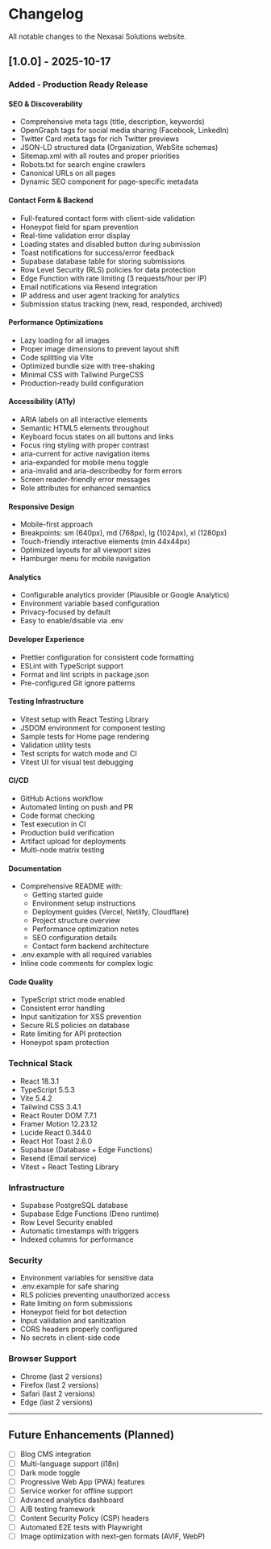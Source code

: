 # Changelog

All notable changes to the Nexasai Solutions website.

## [1.0.0] - 2025-10-17

### Added - Production Ready Release

#### SEO & Discoverability
- Comprehensive meta tags (title, description, keywords)
- OpenGraph tags for social media sharing (Facebook, LinkedIn)
- Twitter Card meta tags for rich Twitter previews
- JSON-LD structured data (Organization, WebSite schemas)
- Sitemap.xml with all routes and proper priorities
- Robots.txt for search engine crawlers
- Canonical URLs on all pages
- Dynamic SEO component for page-specific metadata

#### Contact Form & Backend
- Full-featured contact form with client-side validation
- Honeypot field for spam prevention
- Real-time validation error display
- Loading states and disabled button during submission
- Toast notifications for success/error feedback
- Supabase database table for storing submissions
- Row Level Security (RLS) policies for data protection
- Edge Function with rate limiting (3 requests/hour per IP)
- Email notifications via Resend integration
- IP address and user agent tracking for analytics
- Submission status tracking (new, read, responded, archived)

#### Performance Optimizations
- Lazy loading for all images
- Proper image dimensions to prevent layout shift
- Code splitting via Vite
- Optimized bundle size with tree-shaking
- Minimal CSS with Tailwind PurgeCSS
- Production-ready build configuration

#### Accessibility (A11y)
- ARIA labels on all interactive elements
- Semantic HTML5 elements throughout
- Keyboard focus states on all buttons and links
- Focus ring styling with proper contrast
- aria-current for active navigation items
- aria-expanded for mobile menu toggle
- aria-invalid and aria-describedby for form errors
- Screen reader-friendly error messages
- Role attributes for enhanced semantics

#### Responsive Design
- Mobile-first approach
- Breakpoints: sm (640px), md (768px), lg (1024px), xl (1280px)
- Touch-friendly interactive elements (min 44x44px)
- Optimized layouts for all viewport sizes
- Hamburger menu for mobile navigation

#### Analytics
- Configurable analytics provider (Plausible or Google Analytics)
- Environment variable based configuration
- Privacy-focused by default
- Easy to enable/disable via .env

#### Developer Experience
- Prettier configuration for consistent code formatting
- ESLint with TypeScript support
- Format and lint scripts in package.json
- Pre-configured Git ignore patterns

#### Testing Infrastructure
- Vitest setup with React Testing Library
- JSDOM environment for component testing
- Sample tests for Home page rendering
- Validation utility tests
- Test scripts for watch mode and CI
- Vitest UI for visual test debugging

#### CI/CD
- GitHub Actions workflow
- Automated linting on push and PR
- Code format checking
- Test execution in CI
- Production build verification
- Artifact upload for deployments
- Multi-node matrix testing

#### Documentation
- Comprehensive README with:
  - Getting started guide
  - Environment setup instructions
  - Deployment guides (Vercel, Netlify, Cloudflare)
  - Project structure overview
  - Performance optimization notes
  - SEO configuration details
  - Contact form backend architecture
- .env.example with all required variables
- Inline code comments for complex logic

#### Code Quality
- TypeScript strict mode enabled
- Consistent error handling
- Input sanitization for XSS prevention
- Secure RLS policies on database
- Rate limiting for API protection
- Honeypot spam protection

### Technical Stack
- React 18.3.1
- TypeScript 5.5.3
- Vite 5.4.2
- Tailwind CSS 3.4.1
- React Router DOM 7.7.1
- Framer Motion 12.23.12
- Lucide React 0.344.0
- React Hot Toast 2.6.0
- Supabase (Database + Edge Functions)
- Resend (Email service)
- Vitest + React Testing Library

### Infrastructure
- Supabase PostgreSQL database
- Supabase Edge Functions (Deno runtime)
- Row Level Security enabled
- Automatic timestamps with triggers
- Indexed columns for performance

### Security
- Environment variables for sensitive data
- .env.example for safe sharing
- RLS policies preventing unauthorized access
- Rate limiting on form submissions
- Honeypot field for bot detection
- Input validation and sanitization
- CORS headers properly configured
- No secrets in client-side code

### Browser Support
- Chrome (last 2 versions)
- Firefox (last 2 versions)
- Safari (last 2 versions)
- Edge (last 2 versions)

---

## Future Enhancements (Planned)

- [ ] Blog CMS integration
- [ ] Multi-language support (i18n)
- [ ] Dark mode toggle
- [ ] Progressive Web App (PWA) features
- [ ] Service worker for offline support
- [ ] Advanced analytics dashboard
- [ ] A/B testing framework
- [ ] Content Security Policy (CSP) headers
- [ ] Automated E2E tests with Playwright
- [ ] Image optimization with next-gen formats (AVIF, WebP)
